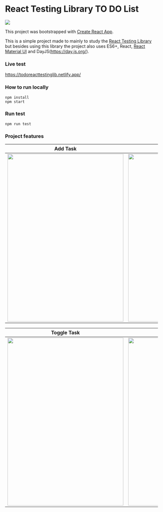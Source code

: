 # React Testing Library TO DO List
<img src="https://github.com/MichaelCurrin/node-project-template/workflows/Node%20CI/badge.svg" />

This project was bootstrapped with [Create React App](https://github.com/facebook/create-react-app).

This is a simple project made to mainly to study the [React Testing Library](https://testing-library.com/) but besides using this library the project also uses ES6+, React, [React Material UI](https://material-ui.com/) and DayJS(https://day.js.org/).

### Live test

https://todoreacttestinglib.netlify.app/

### How to run locally

    npm install
    npm start

### Run test

    npm run test

### Project features

| Add Task  | Edit Task |
| ------------- | ------------- |
| <img src="https://user-images.githubusercontent.com/6431486/113085708-b4e64f80-91b6-11eb-90ff-879e0d077f34.gif" width="382" height="551" />  | <img src="https://user-images.githubusercontent.com/6431486/113085730-bf084e00-91b6-11eb-8ef8-4412bcaf783b.gif" width="382" height="551" />  |

| Toggle Task  | Remove Task |
| ------------- | ------------- |
| <img src="https://user-images.githubusercontent.com/6431486/113085735-c3cd0200-91b6-11eb-903a-2132d544470f.gif" width="382" height="551" />  | <img src="https://user-images.githubusercontent.com/6431486/113087892-ebbe6480-91ba-11eb-840f-878d7bb6d4fd.gif" width="382" height="551" />  |
